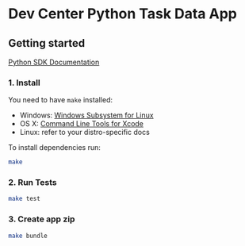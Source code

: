 # Dev Center Python Task Data App

## Getting started

[Python SDK Documentation](https://corva-ai.github.io/python-sdk)

### 1. Install

You need to have `make` installed:

- Windows: [Windows Subsystem for Linux](https://docs.microsoft.com/en-us/windows/wsl/install)
- OS X: [Command Line Tools for Xcode](https://developer.apple.com/download/more/)
- Linux: refer to your distro-specific docs

To install dependencies run:

```sh
make
```

### 2. Run Tests

```sh
make test
```

### 3. Create app zip

```sh
make bundle
```
